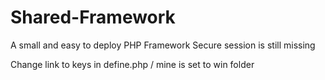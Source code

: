 # Shared-Framework
A small and easy to deploy PHP Framework
Secure session is still missing


Change link to keys in define.php / mine is set to win folder
